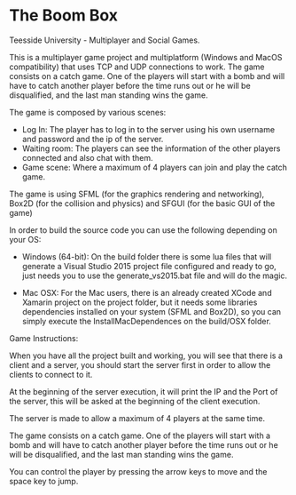 # The Boom Box

Teesside University - Multiplayer and Social Games.

This is a multiplayer game project  and multiplatform (Windows and MacOS compatibility) that uses TCP and UDP connections to work. The game consists on a catch game. One of the players will start with a bomb and will have to catch another player before the time runs out or he will be disqualified, and the last man standing wins the game.

The game is composed by various scenes:
- Log In: The player has to log in to the server using his own username and password and the ip of the server.
- Waiting room: The players can see the information of the other players connected and also chat with them.
- Game scene: Where a maximum of 4 players can join and play the catch game.

The game is using SFML (for the graphics rendering and networking), Box2D (for the collision and physics) and SFGUI (for the basic GUI of the game)

In order to build the source code you can use the following depending on your OS:
* Windows (64-bit): On the build folder there is some lua files that will generate a Visual Studio 2015 project file configured and ready to go, just needs you to use the generate_vs2015.bat file and will do the magic.

* Mac OSX: For the Mac users, there is an already created XCode and Xamarin project on the project folder, but it needs some libraries dependencies installed on your system (SFML and Box2D), so you can simply execute the InstallMacDependences on the build/OSX folder.

Game Instructions:

When you have all the project built and working, you will see that there is a client and a server, you should start the server first in order to allow the clients to connect to it.

At the beginning of the server execution, it will print the IP and the Port of the server, this will be asked at the beginning of the client execution. 

The server is made to allow a maximum of 4 players at the same time.

The game consists on a catch game. One of the players will start with a bomb and will have to catch another player before the time runs out or he will be disqualified, and the last man standing wins the game.

You can control the player by pressing the arrow keys to move and the space key to jump. 
